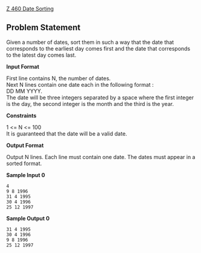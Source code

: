[Z 460 Date Sorting](https://www.hackerrank.com/contests/may-jun-2023-ccc-lbrce-coding-practice-open/challenges/date-sorting)

**Problem Statement**
---
Given a number of dates, sort them in such a way that the date that corresponds to the earliest day comes first and the date that corresponds to the latest day comes last.

**Input Format**

First line contains N, the number of dates.<br>
Next N lines contain one date each in the following format :<br>
DD MM YYYY.<br>
The date will be three integers separated by a space where the first integer is the day, the second integer is the month and the third is the year.

**Constraints**

1 <= N <= 100<br>
It is guaranteed that the date will be a valid date.

**Output Format**

Output N lines. Each line must contain one date. The dates must appear in a sorted format.

**Sample Input 0**

```
4
9 8 1996
31 4 1995
30 4 1996
25 12 1997
```

**Sample Output 0**

```
31 4 1995
30 4 1996
9 8 1996
25 12 1997
```